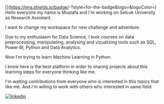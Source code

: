 [<Me>](https://img.shields.io/badge/<About Me>-<Black>?style=for-the-badge&logo=<Me>&logoColor=<White>)
Hello everyone my name is Mustafa and I'm working on Selcuk University as Research Assistant. 

I want to change my workspace for new challenge and adventure.

Due to my enthusiasm for Data Science, I took courses on data preprocessing, manipulating, analysing and vizualizing tools such as SQL, Power BI, Python and Data Analytics.

Now I'm trying to learn Machine Learning in Python. 

I know here is the best platform in order to sharing projects about this learning steps for everyone thinking like me.

I'm waiting contributions from everyone who is interested in this topics that like me. And i'm willing to work with others who interested in same field.

[![linkedin](https://img.shields.io/badge/Linkedin-000000?style=for-the-badge&logo=Linkedin&logoColor=white)](https://www.linkedin.com/in/mustafa1ay/)
